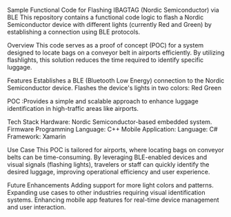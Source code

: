 Sample Functional Code for Flashing IBAGTAG (Nordic Semiconductor) via BLE
This repository contains a functional code logic to flash a Nordic Semiconductor device with different lights (currently Red and Green) by establishing a connection using BLE protocols.

Overview
This code serves as a proof of concept (POC) for a system designed to locate bags on a conveyor belt in airports efficiently. By utilizing flashlights, this solution reduces the time required to identify specific luggage.

Features
Establishes a BLE (Bluetooth Low Energy) connection to the Nordic Semiconductor device.
Flashes the device's lights in two colors:
Red
Green


POC :Provides a simple and scalable approach to enhance luggage identification in high-traffic areas like airports.


Tech Stack
Hardware: Nordic Semiconductor-based embedded system.
Firmware Programming Language: C++
Mobile Application:
Language: C#
Framework: Xamarin


Use Case
This POC is tailored for airports, where locating bags on conveyor belts can be time-consuming. By leveraging BLE-enabled devices and visual signals (flashing lights), travelers or staff can quickly identify the desired luggage, improving operational efficiency and user experience.

Future Enhancements
Adding support for more light colors and patterns.
Expanding use cases to other industries requiring visual identification systems.
Enhancing mobile app features for real-time device management and user interaction.
